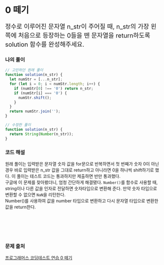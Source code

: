 # 0 떼기

<p style='font-size: 20px'>정수로 이루어진 문자열 n_str이 주어질 때, n_str의 가장 왼쪽에 처음으로 등장하는 0들을 뗀 문자열을 return하도록 solution 함수를 완성해주세요.</p>

### 나의 풀이

```javascript
// 고민하던 원래 풀이
function solution(n_str) {
  let numStr = [...n_str];
  for (let i = 0; i < numStr.length; i++) {
    if (numStr[0] !== '0') return n_str;
    if (numStr[i] === '0') {
      numStr.shift();
    }
  }
  return numStr.join('');
}

// 수정한 풀이
function solution(n_str) {
  return String(Number(n_str));
}
```

### 코드 해설

원래 풀이는 입력받은 문자열 숫자 값을 for문으로 반복하면서 첫 번째가 숫자 0이 아닌경우 바로 입력받은 n_str 값을 그대로 return하고 아니라면 0을 하나씩 shift하기로 했다. 이 풀이는 테스트 코드는 통과하지만 제출하면 반만 통과했다.
<br />
구글에 이 문제를 찾아봤더니, 엄청 간단하게 해결됐다.
`Number()`를 함수로 사용할 때, string이나 다른 값을 인자로 전달하면 숫자타입으로 변환해 준다. 만약 숫자 타입으로 변환할 수 없으면 `NaN`을 리턴한다.
<br />
Number()를 사용하여 값을 number 타입으로 변환하고 다시 문자열 타입으로 변환한 값을 return한다.

<br />
<br />
<br />
<br />

### 문제 출처

<a href='https://school.programmers.co.kr/learn/courses/30/lessons/181847'>프로그래머스 코딩테스트 연습 0 떼기</a>
